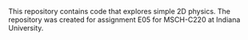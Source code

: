 This repository contains code that explores simple 2D physics. The repository was created for assignment E05 for MSCH-C220 at Indiana University.